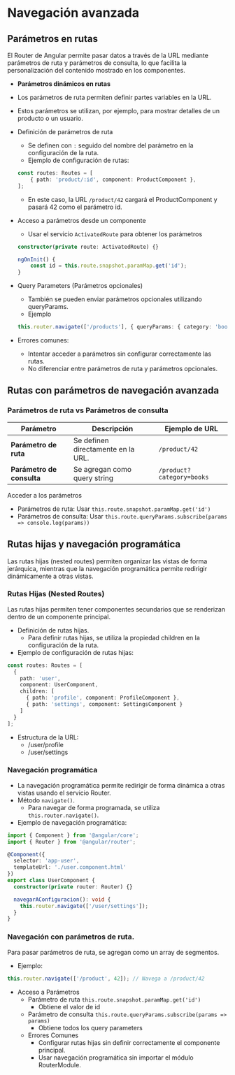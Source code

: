 # Navegación avanzada

## Parámetros en rutas
El Router de Angular permite pasar datos a través de la URL mediante parámetros de ruta y parámetros de consulta, lo que facilita la personalización del contenido mostrado en los componentes.

- **Parámetros dinámicos en rutas**
- Los parámetros de ruta permiten definir partes variables en la URL. 
- Estos parámetros se utilizan, por ejemplo, para mostrar detalles de un producto o un usuario.

- Definición de parámetros de ruta
    - Se definen con `:` seguido del nombre del parámetro en la configuración de la ruta.
    - Ejemplo de configuración de rutas:
    ```ts
    const routes: Routes = [
        { path: 'product/:id', component: ProductComponent },
    ];
    ```
    - En este caso, la URL `/product/42` cargará el ProductComponent y pasará 42 como el parámetro id.
- Acceso a parámetros desde un componente
    - Usar el servicio `ActivatedRoute` para obtener los parámetros
    ```ts
    constructor(private route: ActivatedRoute) {}

    ngOnInit() {
        const id = this.route.snapshot.paramMap.get('id');
    }
    ```
- Query Parameters (Parámetros opcionales)
    - También se pueden enviar parámetros opcionales utilizando queryParams.
    - Ejemplo
    ```ts   
    this.router.navigate(['/products'], { queryParams: { category: 'books' } });
    ```
- Errores comunes:
    - Intentar acceder a parámetros sin configurar correctamente las rutas.
    - No diferenciar entre parámetros de ruta y parámetros opcionales.

## Rutas con parámetros de navegación avanzada
### Parámetros de ruta vs Parámetros de consulta

| Parámetro               | Descripción                          | Ejemplo de URL            |
|-------------------------|--------------------------------------|----------------------------|
| **Parámetro de ruta**   | Se definen directamente en la URL.  | `/product/42`             |
| **Parámetro de consulta** | Se agregan como query string        | `/product?category=books` |

Acceder a los parámetros
- Parámetros de ruta: Usar `this.route.snapshot.paramMap.get('id')`
- Parámetros de consulta: Usar `this.route.queryParams.subscribe(params => console.log(params))`

## Rutas hijas y navegación programática
Las rutas hijas (nested routes) permiten organizar las vistas de forma jerárquica, mientras que la navegación programática permite redirigir dinámicamente a otras vistas.
### Rutas Hijas (Nested Routes)
Las rutas hijas permiten tener componentes secundarios que se renderizan dentro de un componente principal.
- Definición de rutas hijas. 
    - Para definir rutas hijas, se utiliza la propiedad children en la configuración de la ruta.
- Ejemplo de configuración de rutas hijas:
```ts
const routes: Routes = [
  {
    path: 'user',
    component: UserComponent,
    children: [
      { path: 'profile', component: ProfileComponent },
      { path: 'settings', component: SettingsComponent }
    ]
  }
];
```
- Estructura de la URL:
    - /user/profile
    - /user/settings

### Navegación programática
- La navegación programática permite redirigir de forma dinámica a otras vistas usando el servicio Router.
- Método `navigate()`. 
    - Para navegar de forma programada, se utiliza `this.router.navigate()`.
- Ejemplo de navegación programática:
```ts
import { Component } from '@angular/core';
import { Router } from '@angular/router';

@Component({
  selector: 'app-user',
  templateUrl: './user.component.html'
})
export class UserComponent {
  constructor(private router: Router) {}

  navegarAConfiguracion(): void {
    this.router.navigate(['/user/settings']);
  }
}
```
### Navegación con parámetros de ruta. 
Para pasar parámetros de ruta, se agregan como un array de segmentos.
- Ejemplo: 
```ts
this.router.navigate(['/product', 42]); // Navega a /product/42
```

- Acceso a Parámetros
    - Parámetro de ruta `this.route.snapshot.paramMap.get('id')` 
        - Obtiene el valor de id
    - Parámetro de consulta `this.route.queryParams.subscribe(params => params)`
        - Obtiene todos los query parameters
    - Errores Comunes
        - Configurar rutas hijas sin definir correctamente el componente principal.
        - Usar navegación programática sin importar el módulo RouterModule.